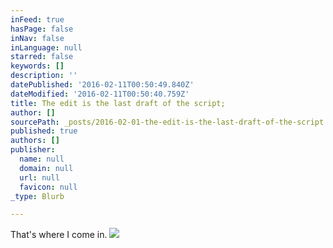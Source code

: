 ```yaml
---
inFeed: true
hasPage: false
inNav: false
inLanguage: null
starred: false
keywords: []
description: ''
datePublished: '2016-02-11T00:50:49.840Z'
dateModified: '2016-02-11T00:50:40.759Z'
title: The edit is the last draft of the script;
author: []
sourcePath: _posts/2016-02-01-the-edit-is-the-last-draft-of-the-script.md
published: true
authors: []
publisher:
  name: null
  domain: null
  url: null
  favicon: null
_type: Blurb

---
```

That's where I come in.
![](https://the-grid-user-content.s3-us-west-2.amazonaws.com/854f9978-cdba-4c37-ab3f-fece87a81985.jpg)